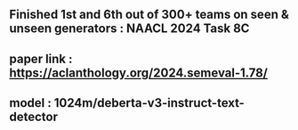 ## Finished 1st and 6th out of 300+ teams on seen & unseen generators : NAACL 2024 Task 8C       

## paper link : https://aclanthology.org/2024.semeval-1.78/      
## model      : 1024m/deberta-v3-instruct-text-detector     

